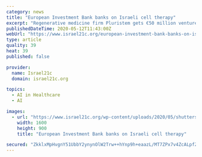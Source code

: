 ```yaml
---
category: news
title: "European Investment Bank banks on Israeli cell therapy"
excerpt: "Regenerative medicine firm Pluristem gets €50 million venture debt loan, recently treated Covid-19 patients with its placenta-derived product."
publishedDateTime: 2020-05-12T11:43:00Z
webUrl: "https://www.israel21c.org/european-investment-bank-banks-on-israeli-cell-therapy/"
type: article
quality: 39
heat: 39
published: false

provider:
  name: Israel21c
  domain: israel21c.org

topics:
  - AI in Healthcare
  - AI

images:
  - url: "https://www.israel21c.org/wp-content/uploads/2020/05/shutterstock_768933475.jpg"
    width: 1600
    height: 900
    title: "European Investment Bank banks on Israeli cell therapy"

secured: "ZkklxMpHvgnY51UbbY2ynynOlW2Trw++hYnp9h+eaazL/MT7ZPx7v4ZcALpfZVuXfaTyMh79YLJXqLlV3NlPyqDzlieN/dRfCYfzxQrvvJBJVryqpfNJNToDKu6kRAQHe7QRLqmd0a7uruI0y3dkpa26gvRJ66gqiLCvuPPkwYamdHqlSbqNun5ytvlQ55kw0MsM/bGdapQyc46+UK7a6EAqDY/I6vEPTDlz298bxbjpYqOrrGZM0ATRtXbJCD94MYj8TQ0Af1uMYEfW55pDyhBMn/7CuQb4+0PS5jg2Zzm8d5a05d1J/Or2U3GwUayM;fimw+tIpWTDlsvquAUxdAg=="
---
```


